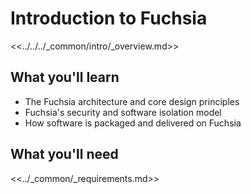 # Introduction to Fuchsia

<<../../../_common/intro/_overview.md>>

## What you'll learn

*   The Fuchsia architecture and core design principles
*   Fuchsia's security and software isolation model
*   How software is packaged and delivered on Fuchsia

## What you'll need

<<../_common/_requirements.md>>
